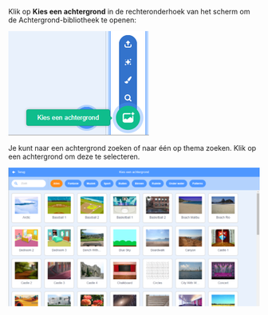 Klik op **Kies een achtergrond** in de rechteronderhoek van het scherm om de Achtergrond-bibliotheek te openen:

![Het 'Kies een achtergrond'-pictogram is gemarkeerd.](images/stage-choose.png)

Je kunt naar een achtergrond zoeken of naar één op thema zoeken. Klik op een achtergrond om deze te selecteren.

![De Achtergrond-bibliotheek.](images/backdrop.png)